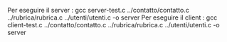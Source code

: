 Per eseguire il server : gcc server-test.c ../contatto/contatto.c ../rubrica/rubrica.c ../utenti/utenti.c -o server
Per eseguire il client : gcc client-test.c ../contatto/contatto.c ../rubrica/rubrica.c ../utenti/utenti.c -o server
